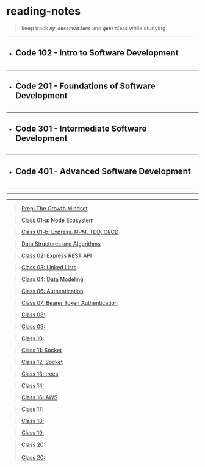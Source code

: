 # reading-notes

> keep track ***`my observations`*** and ***`questions`*** while studying

_______________


 * ## Code 102 - Intro to Software Development
```
```
____________________


 * ## Code 201 - Foundations of Software Development
```
```
_______________________


* ## Code 301 - Intermediate Software Development
```
```
_______________

* ## Code 401 - Advanced Software Development
```
```
_______________
_______________
_______________


> [Prep: The Growth Mindset](./Prep/GrowthMindset.md)<br/>

> [Class 01-a: Node Ecosystem](./Week1/NodeEcosystem.md)<br/>

> [Class 01-b: Express, NPM, TDD, CI/CD](./Week1/Class01b.md)<br/>

> [Data Structures and Algorithms](./Prep/DS&Algo.md)<br/>

>  [Class 02: Express REST API](./Week1/Class02.md)<br/>

>  [Class 03: Linked Lists](./Week1/Class03.md)<br/>

>  [Class 04: Data Modeling](./Week2/Class03.md)<br/>

>  [Class 06: Authentication](./Week2/class05.md)<br/> 

>  [Class 07: Bearer Token Authentication](./Week3/class07.md)<br/> 

>  [Class 08: ](./Week4/class08.md)<br/> 

>  [Class 09: ](./Week4/class09.md)<br/> 

>  [Class 10: ](./Week5/class10.md)<br/> 

>  [Class 11: Socket ](./Week5/class11.md)<br/>  

>  [Class 12: Socket ](./Week5/class12.md)<br/>  

>  [Class 13: trees ](./Week6/class13.md)<br/>  

>  [Class 14:  ](./Week6/class14.md)<br/>  

>  [Class 16: AWS ](./Week6/class16.md)<br/>  

>  [Class 17:  ](./Week7/class17.md)<br/>  

>  [Class 18:  ](./Week7/class18.md)<br/>  

>  [Class 19:  ](./Week7/class19.md)<br/>  

>  [Class 20:  ](./FE/Week1/class1.md)<br/>  
>  [Class 20:  ](./FE/Week1/class2.md)<br/>  





 
 

